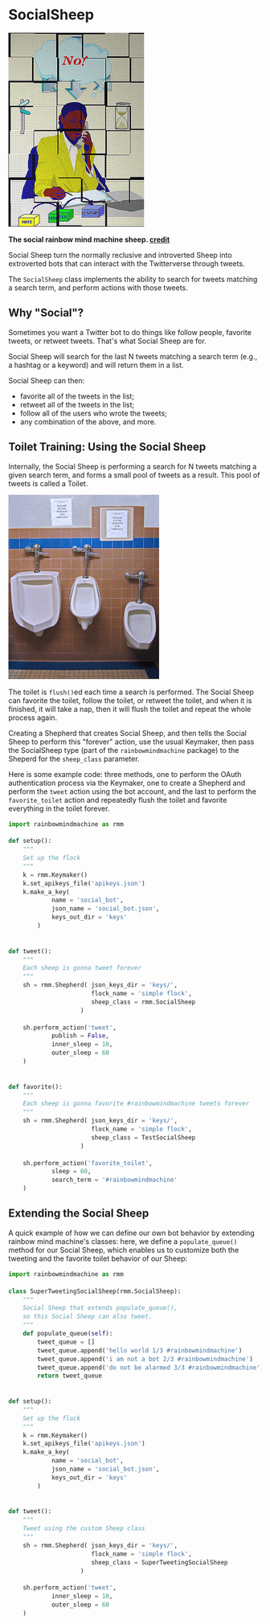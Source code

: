 # SocialSheep

![the (anti-)social sheep](img/social_sheep_no.jpg)

**The social rainbow mind machine sheep. [credit](credits.md)**

Social Sheep turn the normally reclusive and
introverted Sheep into extroverted bots that can
interact with the Twitterverse through tweets.

The `SocialSheep` class implements the ability to search
for tweets matching a search term, and perform
actions with those tweets.

## Why "Social"?

Sometimes you want a Twitter bot to do things like
follow people, favorite tweets, or retweet tweets.
That's what Social Sheep are for.

Social Sheep will search for the last N tweets
matching a search term (e.g., a hashtag or a
keyword) and will return them in a list.

Social Sheep can then:

* favorite all of the tweets in the list;
* retweet all of the tweets in the list;
* follow all of the users who wrote the tweets;
* any combination of the above, and more.

## Toilet Training: Using the Social Sheep

Internally, the Social Sheep is performing a search
for N tweets matching a given search term, and forms
a small pool of tweets as a result. This pool of tweets
is called a Toilet.

![the toilet](img/social_toilet.jpg)

The toilet is `flush()`ed each time a search is
performed. The Social Sheep can favorite the
toilet, follow the toilet, or retweet the toilet,
and when it is finished, it will take a nap,
then it will flush the toilet and repeat the 
whole process again.

Creating a Shepherd that creates Social Sheep,
and then tells the Social Sheep to perform this
"forever" action, use the usual Keymaker,
then pass the SocialSheep type (part of the
`rainbowmindmachine` package) to the Sheperd
for the `sheep_class` parameter.

Here is some example code: three methods,
one to perform the OAuth authentication process
via the Keymaker, one to create a Shepherd and
perform the `tweet` action using the bot account, 
and the last to perform the `favorite_toilet` action
and repeatedly flush the toilet and favorite 
everything in the toilet forever.

```python
import rainbowmindmachine as rmm

def setup():
    """
    Set up the flock
    """
    k = rmm.Keymaker()
    k.set_apikeys_file('apikeys.json')
    k.make_a_key(
            name = 'social_bot',
            json_name = 'social_bot.json',
            keys_out_dir = 'keys'
        )


def tweet():
    """
    Each sheep is gonna tweet forever
    """
    sh = rmm.Shepherd( json_keys_dir = 'keys/',
                       flock_name = 'simple flock',
                       sheep_class = rmm.SocialSheep
                    )

    sh.perform_action('tweet',
            publish = False,
            inner_sleep = 10,
            outer_sleep = 60
    )


def favorite():
    """
    Each sheep is gonna favorite #rainbowmindmachine tweets forever
    """
    sh = rmm.Shepherd( json_keys_dir = 'keys/',
                       flock_name = 'simple flock',
                       sheep_class = TestSocialSheep
                    )

    sh.perform_action('favorite_toilet',
            sleep = 60,
            search_term = '#rainbowmindmachine'
    )
```

## Extending the Social Sheep

A quick example of how we can define our own
bot behavior by extending rainbow mind machine's
classes: here, we define a `populate_queue()`
method for our Social Sheep, which enables us
to customize both the tweeting and the favorite
toilet behavior of our Sheep:

```python
import rainbowmindmachine as rmm

class SuperTweetingSocialSheep(rmm.SocialSheep):
    """
    Social Sheep that extends populate_queue(), 
    so this Social Sheep can also tweet.
    """
    def populate_queue(self):
        tweet_queue = []
        tweet_queue.append('hello world 1/3 #rainbowmindmachine')
        tweet_queue.append('i am not a bot 2/3 #rainbowmindmachine')
        tweet_queue.append('do not be alarmed 3/3 #rainbowmindmachine')
        return tweet_queue


def setup():
    """
    Set up the flock
    """
    k = rmm.Keymaker()
    k.set_apikeys_file('apikeys.json')
    k.make_a_key(
            name = 'social_bot',
            json_name = 'social_bot.json',
            keys_out_dir = 'keys'
        )


def tweet():
    """
    Tweet using the custom Sheep class
    """
    sh = rmm.Shepherd( json_keys_dir = 'keys/',
                       flock_name = 'simple flock',
                       sheep_class = SuperTweetingSocialSheep
                    )

    sh.perform_action('tweet',
            inner_sleep = 10,
            outer_sleep = 60
    )
```


